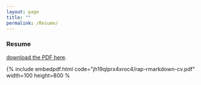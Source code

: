 ```yaml
---
layout: page
title: ""
permalink: /Resume/
---
```


### Resume

 [download the PDF here](https://www.dropbox.com/s/jh19qlprx4xroc4/rap-rmarkdown-cv.pdf).

{% include embedpdf.html code="jh19qlprx4xroc4/rap-rmarkdown-cv.pdf" width=100 height=800 %